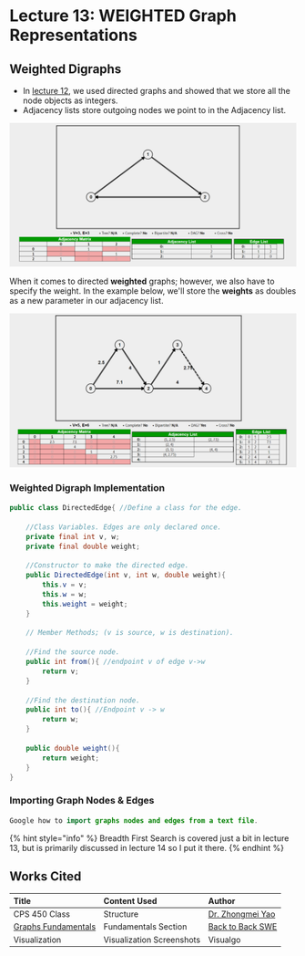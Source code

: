 # Lecture 13: WEIGHTED Graph Representations

## Weighted Digraphs

* In [lecture 12](lecture-12-graph-fundamentals.md), we used directed graphs and showed that we store all the node objects as integers.
* Adjacency lists store outgoing nodes we point to in the Adjacency list. 

![](../../.gitbook/assets/image%20%2882%29.png)

When it comes to directed **weighted** graphs; however, we also have to specify the weight. In the example below, we'll store the **weights** as doubles as a new parameter in our adjacency list.

![](../../.gitbook/assets/image%20%2883%29.png)

### Weighted Digraph Implementation

```java
public class DirectedEdge{ //Define a class for the edge.

    //Class Variables. Edges are only declared once.
    private final int v, w;
    private final double weight;
    
    //Constructor to make the directed edge.
    public DirectedEdge(int v, int w, double weight){
        this.v = v;
        this.w = w;
        this.weight = weight;
    }
    
    // Member Methods; (v is source, w is destination).
    
    //Find the source node.
    public int from(){ //endpoint v of edge v->w
        return v;
    }
    
    //Find the destination node.
    public int to(){ //Endpoint v -> w
        return w;
    }
    
    public double weight(){
        return weight;
    }
}
```

### Importing Graph Nodes & Edges

```java
Google how to import graphs nodes and edges from a text file.
```

{% hint style="info" %}
Breadth First Search is covered just a bit in lecture 13, but is primarily discussed in lecture 14 so I put it there. 
{% endhint %}

## Works Cited

| Title | Content Used | Author |
| :--- | :--- | :--- |
| CPS 450 Class | Structure | [Dr. Zhongmei Yao](https://udayton.edu/directory/artssciences/computerscience/yao_zhongmei.php) |
| [Graphs Fundamentals](https://backtobackswe.com/platform/content/graphs-fundamentals) | Fundamentals Section | [Back to Back SWE](https://backtobackswe.com/platform/content/graphs-fundamentals) |
| Visualization | Visualization Screenshots | Visualgo |



